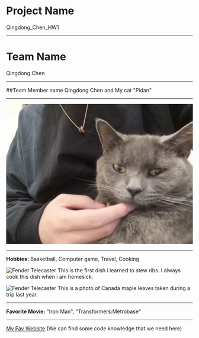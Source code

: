 # Project Name
Qingdong_Chen_HW1

---

# Team Name
Qingdong Chen

---


##Team Member name
Qingdong Chen and My cat "Pidan"

---
![Fender Telecaster](images/六一2.jpg)

---

**Hobbies:** Basketball, Computer game, Travel, Cooking

![Fender Telecaster](images/饭.jpg)
This is the first dish i learned to stew ribs. I always cook this dish when i am homesick.

![Fender Telecaster](images/旅游.jpg)
This is a photo of Canada maple leaves taken during a trip last year.


---

**Favorite Movie:** "Iron Man", "Transformers:Metrobase"

---


[My Fav Website](https://www.w3schools.com/html/default.asp)
(We can find some code knowledge that we need here)


